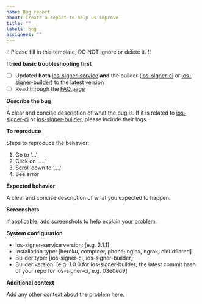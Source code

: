 ```yaml
---
name: Bug report
about: Create a report to help us improve
title: ""
labels: bug
assignees: ""
---
```


!! Please fill in this template, DO NOT ignore or delete it. !!

**I tried basic troubleshooting first**

- [ ] Updated **both** [ios-signer-service](https://github.com/SignTools/ios-signer-service) **and** the builder ([ios-signer-ci](https://github.com/SignTools/ios-signer-ci) or [ios-signer-builder](https://github.com/SignTools/ios-signer-builder)) to the latest version
- [ ] Read through the [FAQ page](https://github.com/SignTools/ios-signer-service/blob/master/FAQ.md)

**Describe the bug**

A clear and concise description of what the bug is. If it is related to [ios-signer-ci](https://github.com/SignTools/ios-signer-ci) or [ios-signer-builder](https://github.com/SignTools/ios-signer-builder), please include their logs.

**To reproduce**

Steps to reproduce the behavior:

1. Go to '...'
2. Click on '....'
3. Scroll down to '....'
4. See error

**Expected behavior**

A clear and concise description of what you expected to happen.

**Screenshots**

If applicable, add screenshots to help explain your problem.

**System configuration**

- ios-signer-service version: [e.g. 2.1.1]
- Installation type: [heroku, computer, phone; nginx, ngrok, cloudflared]
- Builder type: [ios-signer-ci, ios-signer-builder]
- Builder version: [e.g. 1.0.0 for ios-signer-builder; the latest commit hash of your repo for ios-signer-ci, e.g. 03e0ed9]

**Additional context**

Add any other context about the problem here.
